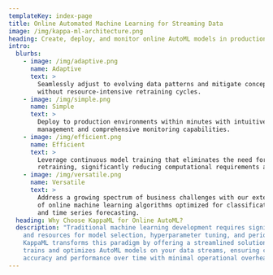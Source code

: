 ```yaml
---
templateKey: index-page
title: Online Automated Machine Learning for Streaming Data
image: /img/kappa-ml-architecture.png
heading: Create, deploy, and monitor online AutoML models in production.
intro:
  blurbs:
    - image: /img/adaptive.png
      name: Adaptive
      text: >
        Seamlessly adjust to evolving data patterns and mitigate concept drift
        without resource-intensive retraining cycles.
    - image: /img/simple.png
      name: Simple
      text: >
        Deploy to production environments within minutes with intuitive
        management and comprehensive monitoring capabilities.
    - image: /img/efficient.png
      name: Efficient
      text: >
        Leverage continuous model training that eliminates the need for periodic
        retraining, significantly reducing computational requirements and costs.
    - image: /img/versatile.png
      name: Versatile
      text: >
        Address a growing spectrum of business challenges with our extensive library
        of online machine learning algorithms optimized for classification, regression,
        and time series forecasting.
  heading: Why Choose KappaML for Online AutoML?
  description: "Traditional machine learning development requires significant expertise
    and resources for model selection, hyperparameter tuning, and periodic retraining.
    KappaML transforms this paradigm by offering a streamlined solution that continuously
    trains and optimizes AutoML models on your data streams, ensuring consistent
    accuracy and performance over time with minimal operational overhead."
---
```

